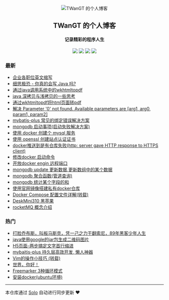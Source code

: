 <p align="center"><img alt="TWanGT 的个人博客" src="http://twangt.wang/myicon.png"></p><h2 align="center">
TWanGT 的个人博客
</h2>

<h4 align="center">记录精彩的程序人生</h4>
<p align="center"><a title="TWanGT 的个人博客" target="_blank" href="https://github.com/TWanGT/solo-blog"><img src="https://img.shields.io/github/last-commit/TWanGT/solo-blog.svg?style=flat-square&color=FF9900"></a>
<a title="GitHub repo size in bytes" target="_blank" href="https://github.com/TWanGT/solo-blog"><img src="https://img.shields.io/github/repo-size/TWanGT/solo-blog.svg?style=flat-square"></a>
<a title="Solo Version" target="_blank" href="https://github.com/b3log/solo/releases"><img src="https://img.shields.io/badge/solo-3.6.3-f1e05a.svg?style=flat-square&color=blueviolet"></a>
<a title="Hits" target="_blank" href="https://github.com/b3log/hits"><img src="https://hits.b3log.org/TWanGT/solo-blog.svg"></a></p>

### 最新

* [企业各职位英文缩写](http://twangt.wang/articles/2019/09/20/1568964857995.html)
* [细思极恐 - 你真的会写 Java 吗?](http://twangt.wang/articles/2019/09/04/1567570306957.html)
* [通过java调用系统中的wkhtmltopdf](http://twangt.wang/articles/2019/08/22/1566462502776.html)
* [java 深拷贝与浅拷贝的一些思考](http://twangt.wang/articles/2019/08/21/1566358186937.html)
* [通过wkhtmltopdf将html页面转pdf](http://twangt.wang/articles/2019/08/14/1565763800344.html)
* [解决  Parameter '0' not found. Available parameters are [arg1, arg0, param1, param2]](http://twangt.wang/articles/2019/08/09/1565338441885.html)
* [mybatis-plus 常见的绑定错误解决方案](http://twangt.wang/articles/2019/08/09/1565334515244.html)
* [mongodb 启动事项(启动失败解决方案)](http://twangt.wang/articles/2019/08/05/1564987199205.html)
* [使用 docker 创建个 mysql 服务](http://twangt.wang/docker,容器,mysql,数据库)
* [使用 openssl 创建站点认证证书](http://twangt.wang/articles/2019/08/02/1564715676396.html)
* [docker推送到是有仓库失败(http: server gave HTTP response to HTTPS client)](http://twangt.wang/articles/2019/08/01/1564647169510.html)
* [修改docker 启动命令](http://twangt.wang/articles/2019/08/01/1564641887164.html)
* [开放docker engin 远程端口](http://twangt.wang/articles/2019/08/01/1564641747778.html)
* [mongodb update 更新数据,更新数组中的某个数据](http://twangt.wang/articles/2019/08/01/1564639209892.html)
* [mongodb 聚合函数(管道查询)](http://twangt.wang/articles/2019/08/01/1564639140699.html)
* [mongodb 统计某个字段的和](http://twangt.wang/articles/2019/08/01/1564639100757.html)
* [使用官网镜像搭建私有docker仓库](http://twangt.wang/articles/2019/07/31/1564576993708.html)
* [Docker Compose 配置文件详解(转载)](http://twangt.wang/articles/2019/07/31/1564555619418.html)
* [DeskMini310 黑苹果](http://twangt.wang/articles/2019/07/30/1564456044182.html)
* [rocketMQ 概念介绍](http://twangt.wang/articles/2019/07/30/1564455929020.html)

### 热门

* [打脸乔布斯，叫板马斯克，凭一己之力干翻索尼，89年黑客少年人生](http://twangt.wang/articles/2019/07/22/1563797899059.html)
* [java使用google的jar包生成二维码图片](http://twangt.wang/articles/2019/07/20/1563594066224.html)
* [H5页面-两步搞定文字首行缩进](http://twangt.wang/articles/2019/07/30/1564455845776.html)
* [ mybaitis-plus 持久层高效开发, 懒人神器](http://twangt.wang/articles/2019/07/30/1564455655383.html)
* [Vim的操作小技巧 (转载)](http://twangt.wang/articles/2019/07/30/1564455574852.html)
* [世界，你好！](http://twangt.wang/hello-solo)
* [Freemarker 3种循环模式](http://twangt.wang/articles/2019/07/30/1564455787984.html)
* [安装docker(ubuntu环境)](http://twangt.wang/articles/2019/07/20/1563593595366.html)



---

本仓库通过 [Solo](https://github.com/b3log/solo) 自动进行同步更新 ❤️ 